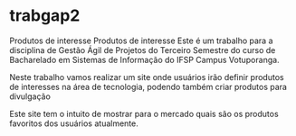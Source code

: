 # trabgap2
 Produtos de interesse 
Produtos de interesse Este é um trabalho para a disciplina de Gestão Ágil de Projetos do Terceiro Semestre do curso de Bacharelado em Sistemas de Informação do IFSP Campus Votuporanga.

Neste trabalho vamos realizar um site onde usuários irão definir produtos de interesses na área de tecnologia, podendo também criar produtos para divulgação

Este site tem o intuito de mostrar para o mercado quais são os produtos favoritos dos usuários atualmente.
